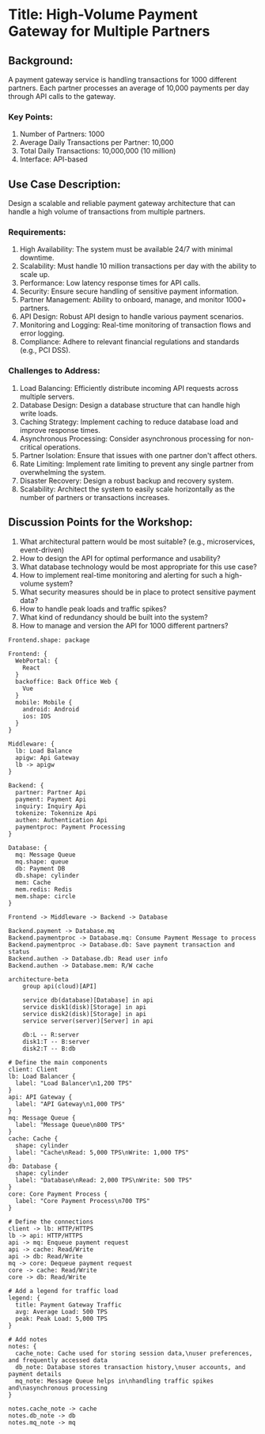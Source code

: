 # Title: High-Volume Payment Gateway for Multiple Partners
## Background:
A payment gateway service is handling transactions for 1000 different partners. Each partner processes an average of 10,000 payments per day through API calls to the gateway.
### Key Points:

1. Number of Partners: 1000
2. Average Daily Transactions per Partner: 10,000
3. Total Daily Transactions: 10,000,000 (10 million)
4. Interface: API-based

## Use Case Description:
Design a scalable and reliable payment gateway architecture that can handle a high volume of transactions from multiple partners.
### Requirements:

1. High Availability: The system must be available 24/7 with minimal downtime.
2. Scalability: Must handle 10 million transactions per day with the ability to scale up.
3. Performance: Low latency response times for API calls.
4. Security: Ensure secure handling of sensitive payment information.
5. Partner Management: Ability to onboard, manage, and monitor 1000+ partners.
6. API Design: Robust API design to handle various payment scenarios.
7. Monitoring and Logging: Real-time monitoring of transaction flows and error logging.
8. Compliance: Adhere to relevant financial regulations and standards (e.g., PCI DSS).

### Challenges to Address:

1. Load Balancing: Efficiently distribute incoming API requests across multiple servers.
2. Database Design: Design a database structure that can handle high write loads.
3. Caching Strategy: Implement caching to reduce database load and improve response times.
4. Asynchronous Processing: Consider asynchronous processing for non-critical operations.
5. Partner Isolation: Ensure that issues with one partner don't affect others.
6. Rate Limiting: Implement rate limiting to prevent any single partner from overwhelming the system.
7. Disaster Recovery: Design a robust backup and recovery system.
8. Scalability: Architect the system to easily scale horizontally as the number of partners or transactions increases.

## Discussion Points for the Workshop:

1. What architectural pattern would be most suitable? (e.g., microservices, event-driven)
2. How to design the API for optimal performance and usability?
3. What database technology would be most appropriate for this use case?
4. How to implement real-time monitoring and alerting for such a high-volume system?
5. What security measures should be in place to protect sensitive payment data?
6. How to handle peak loads and traffic spikes?
7. What kind of redundancy should be built into the system?
8. How to manage and version the API for 1000 different partners?


```d2
Frontend.shape: package

Frontend: {
  WebPortal: {
    React
  }
  backoffice: Back Office Web {
    Vue
  }
  mobile: Mobile {
    android: Android
    ios: IOS
  }
}

Middleware: {
  lb: Load Balance
  apigw: Api Gateway
  lb -> apigw
}

Backend: {
  partner: Partner Api
  payment: Payment Api
  inquiry: Inquiry Api
  tokenize: Tokennize Api
  authen: Authentication Api
  paymentproc: Payment Processing
}

Database: {
  mq: Message Queue
  mq.shape: queue
  db: Payment DB
  db.shape: cylinder
  mem: Cache
  mem.redis: Redis
  mem.shape: circle
}

Frontend -> Middleware -> Backend -> Database

Backend.payment -> Database.mq
Backend.paymentproc -> Database.mq: Consume Payment Message to process
Backend.paymentproc -> Database.db: Save payment transaction and status
Backend.authen -> Database.db: Read user info
Backend.authen -> Database.mem: R/W cache

```

```mermaid
architecture-beta
    group api(cloud)[API]

    service db(database)[Database] in api
    service disk1(disk)[Storage] in api
    service disk2(disk)[Storage] in api
    service server(server)[Server] in api

    db:L -- R:server
    disk1:T -- B:server
    disk2:T -- B:db
```

```d2
# Define the main components
client: Client
lb: Load Balancer {
  label: "Load Balancer\n1,200 TPS"
}
api: API Gateway {
  label: "API Gateway\n1,000 TPS"
}
mq: Message Queue {
  label: "Message Queue\n800 TPS"
}
cache: Cache {
  shape: cylinder
  label: "Cache\nRead: 5,000 TPS\nWrite: 1,000 TPS"
}
db: Database {
  shape: cylinder
  label: "Database\nRead: 2,000 TPS\nWrite: 500 TPS"
}
core: Core Payment Process {
  label: "Core Payment Process\n700 TPS"
}

# Define the connections
client -> lb: HTTP/HTTPS
lb -> api: HTTP/HTTPS
api -> mq: Enqueue payment request
api -> cache: Read/Write
api -> db: Read/Write
mq -> core: Dequeue payment request
core -> cache: Read/Write
core -> db: Read/Write

# Add a legend for traffic load
legend: {
  title: Payment Gateway Traffic
  avg: Average Load: 500 TPS
  peak: Peak Load: 5,000 TPS
}

# Add notes
notes: {
  cache_note: Cache used for storing session data,\nuser preferences, and frequently accessed data
  db_note: Database stores transaction history,\nuser accounts, and payment details
  mq_note: Message Queue helps in\nhandling traffic spikes and\nasynchronous processing
}

notes.cache_note -> cache
notes.db_note -> db
notes.mq_note -> mq
```
